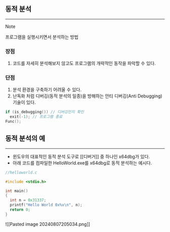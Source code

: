## 동적 분석
---
> [!NOTE]
> 프로그램을 실행시키면서 분석하는 방법

### 장점
1. 코드를 자세히 분석해보지 않고도 프로그램의 개략적인 동작을 파악할 수 있다.

### 단점
1. 분석 환경을 구축하기 어려울 수 있다.
2. 난독화 처럼 디버깅(동적 분석의 일종)을 방해하는 안티 디버깅(Anti Debugging) 기술이 있다.
```c
if (is_debugging()) // 디버깅인지 확인
  exit(-1); // 프로그램 종료
Func();
```

## 동적 분석의 예
---
- 윈도우의 대표적인 동적 분석 도구로 [[디버거]] 중 하나인 x64dbg가 있다.
- 아래 코드를 컴파일한 HelloWorld.exe를 x64dbg로 동적 분석하는 예시다.
```c
//helloworld.c

#include <stdio.h>

int main()
{
  int n = 0x31337;
  printf("Hello World 0x%x\n", n);
  return 0;
}
```

![[Pasted image 20240807205034.png]]
